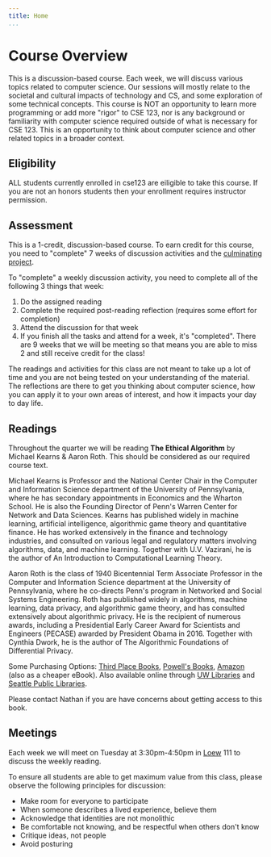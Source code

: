 ```yaml
---
title: Home
...
```



# Course Overview 

This is a discussion-based course. Each week, we will discuss various topics related to computer science. Our sessions will mostly relate to the societal and cultural impacts of technology and CS, and some exploration of some technical concepts. This course is NOT an opportunity to learn more programming or add more "rigor" to CSE 123, nor is any background or familiarity with computer science required outside of what is necessary for CSE 123. This is an opportunity to think about computer science and other related topics in a broader context.

## Eligibility

ALL students currently enrolled in cse123 are eiligible to take this course. If you are not an honors students then your enrollment requires instructor permission.

## Assessment

This is a 1-credit, discussion-based course. To earn credit for this course, you need to "complete" 7 weeks of discussion activities and the [culminating project](https://docs.google.com/document/d/e/2PACX-1vQejNxCcqFKr0rLeS7319BNAE-9T8LhPcRFW0HFGnlSy6bvP7aQ8qtmGW0BBqXgIIuD4QdLFwuJf3AL/pub).

To "complete" a weekly discussion activity, you need to complete all of the following 3 things that week:

1. Do the assigned reading
1. Complete the required post-reading reflection (requires some effort for completion)
1. Attend the discussion for that week
1. If you finish all the tasks and attend for a week, it's "completed". There are 9 weeks that we will be meeting so that means you are able to miss 2 and still receive credit for the class!

The readings and activities for this class are not meant to take up a lot of time and you are not being tested on your understanding of the material. The reflections are there to get you thinking about computer science, how you can apply it to your own areas of interest, and how it impacts your day to day life.

## Readings

Throughout the quarter we will be reading **The Ethical Algorithm** by Michael Kearns & Aaron Roth. This should be considered as our required course text.

Michael Kearns is Professor and the National Center Chair in the Computer and Information Science department of the University of Pennsylvania, where he has secondary appointments in Economics and the Wharton School. He is also the Founding Director of Penn's Warren Center for Network and Data Sciences. Kearns has published widely in machine learning, artificial intelligence, algorithmic game theory and quantitative finance. He has worked extensively in the finance and technology industries, and consulted on various legal and regulatory matters involving algorithms, data, and machine learning. Together with U.V. Vazirani, he is the author of An Introduction to Computational Learning Theory.

Aaron Roth is the class of 1940 Bicentennial Term Associate Professor in the Computer and Information Science department at the University of Pennsylvania, where he co-directs Penn's program in Networked and Social Systems Engineering. Roth has published widely in algorithms, machine learning, data privacy, and algorithmic game theory, and has consulted extensively about algorithmic privacy. He is the recipient of numerous awards, including a Presidential Early Career Award for Scientists and Engineers (PECASE) awarded by President Obama in 2016. Together with Cynthia Dwork, he is the author of The Algorithmic Foundations of Differential Privacy.

Some Purchasing Options: [Third Place Books](https://www.thirdplacebooks.com/book/9780190948207), [Powell's Books](https://www.powells.com/book/the-ethical-algorithm-9780190948207), [Amazon](https://www.amazon.com/Ethical-Algorithm-Science-Socially-Design/dp/0190948205/ref=sr_1_1?crid=1G7M0JP27K84W&keywords=the+ethical+algorithm&qid=1672876969&s=books&sprefix=the+ethical+algorit%2Cstripbooks%2C171&sr=1-1) (also as a cheaper eBook). Also available online through [UW Libraries](https://ebookcentral.proquest.com/lib/washington/detail.action?docID=5905172) and [Seattle Public Libraries](https://seattle.bibliocommons.com/v2/record/S30C3495090).

Please contact Nathan if you are have concerns about getting access to this book.

## Meetings

Each week we will meet on Tuesday at 3:30pm-4:50pm in [Loew](https://www.washington.edu/maps/#!/LOW) 111 to discuss the weekly reading. 


To ensure all students are able to get maximum value from this class, please observe the following principles for discussion:

- Make room for everyone to participate
- When someone describes a lived experience, believe them
- Acknowledge that identities are not monolithic
- Be comfortable not knowing, and be respectful when others don't know
- Critique ideas, not people
- Avoid posturing


